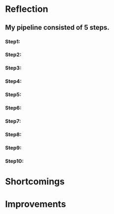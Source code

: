 # Reflection
## My pipeline consisted of 5 steps.

### Step1:

### Step2: 
### Step3: 
### Step4: 
### Step5: 
### Step6: 
### Step7: 
### Step8: 
### Step9: 
### Step10: 


# Shortcomings

# Improvements

